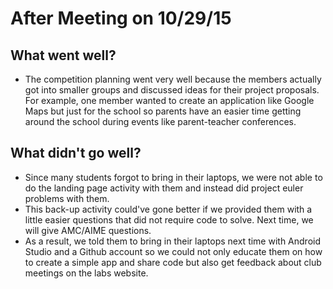 # After Meeting on 10/29/15

## What went well?
- The competition planning went very well because the members actually got into smaller groups and discussed ideas for their project proposals. For example, one member wanted to create an application like Google Maps but just for the school so parents have an easier time getting around the school during events like parent-teacher conferences. 
## What didn't go well?
- Since many students forgot to bring in their laptops, we were not able to do the landing page activity with them and instead did project euler problems with them.
- This back-up activity could've gone better if we provided them with a little easier questions that did not require code to solve. Next time, we will give AMC/AIME questions.
- As a result, we told them to bring in their laptops next time with Android Studio and a Github account so we could not only educate them on how to create a simple app and share code but also get feedback about club meetings on the labs website.

